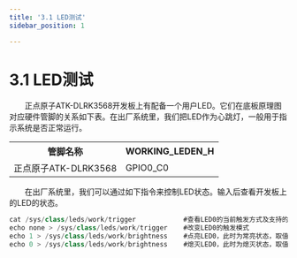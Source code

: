 ```yaml
---
title: '3.1 LED测试'
sidebar_position: 1

---
```


# 3.1 LED测试

&emsp;&emsp;正点原子ATK-DLRK3568开发板上有配备一个用户LED。它们在底板原理图对应硬件管脚的关系如下表。在出厂系统里，我们把LED作为心跳灯，一般用于指示系统是否正常运行。

<div class="clrk3568f_center-table-div">
<table class="clrk3568f_center-table">
  <tr>
    <th>管脚名称</th>
    <th>WORKING_LEDEN_H</th>
  </tr>
  <tr>
    <td>正点原子ATK-DLRK3568</td>
    <td>GPIO0_C0</td>
  </tr>
</table>
</div>


&emsp;&emsp;在出厂系统里，我们可以通过如下指令来控制LED状态。输入后查看开发板上的LED的状态。

```c#
cat /sys/class/leds/work/trigger            #查看LED0的当前触发方式及支持的触发方式，默认为[heartbeat]
echo none > /sys/class/leds/work/trigger    #改变LED0的触发模式
echo 1 > /sys/class/leds/work/brightness    #点亮LED0，此时为常亮状态，取值为1~255
echo 0 > /sys/class/leds/work/brightness    #熄灭LED0，此时为熄灭状态，取值为0
```









